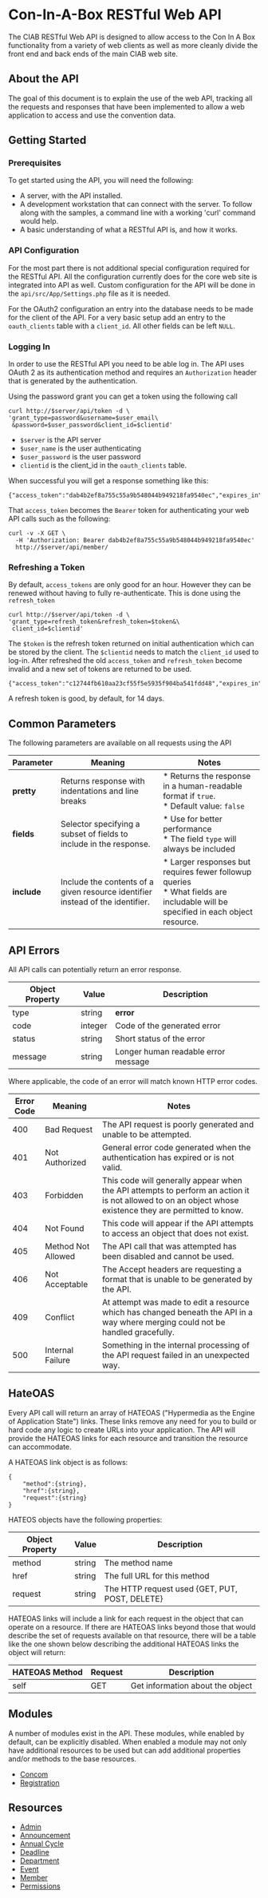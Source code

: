 # Con-In-A-Box RESTful Web API

The CIAB RESTful Web API is designed to allow access to the Con In A Box functionality from a variety of web clients as well as more cleanly divide the front end and back ends of the main CIAB web site.

## About the API
The goal of this document is to explain the use of the web API, tracking all the requests and responses that have been implemented to allow a web application to access and use the convention data.

## Getting Started

### Prerequisites
To get started using the API, you will need the following:

* A server, with the API installed.
* A development workstation that can connect with the server. To follow along with the samples, a command line with a working 'curl' command would help.
* A basic understanding of what a RESTful API is, and how it works.

### API Configuration
For the most part there is not additional special configuration required for the RESTful API. All the configuration currently does for the core web site is integrated into API as well. Custom configuration for the API will be done in the `api/src/App/Settings.php` file as it is needed.

For the OAuth2 configuration an entry into the database needs to be made for the client of the API. For a very basic setup add an entry to the `oauth_clients` table with a `client_id`. All other fields can be left `NULL`.

### Logging In
In order to use the RESTful API you need to be able log in. The API uses OAuth 2 as its authentication method and requires an `Authorization` header that is generated by the authentication.

Using the password grant you can get a token using the following call

```
curl http://$server/api/token -d \
'grant_type=password&username=$user_email\
 &password=$user_password&client_id=$clientid'
```

* `$server` is the API server
* `$user_name` is the user authenticating
* `$user_password` is the user password
* `clientid` is the client_id in the `oauth_clients` table.

When successful you will get a response something like this:

```
{"access_token":"dab4b2ef8a755c55a9b548044b949218fa9540ec","expires_in":3600,"token_type":"Bearer","scope":null,"refresh_token":"e2af7ed08d374901a389051f93cec5d720fcebac"}
```

That `access_token` becomes the `Bearer` token for authenticating your web API calls such as the following:

```
curl -v -X GET \
  -H 'Authorization: Bearer dab4b2ef8a755c55a9b548044b949218fa9540ec'
  http://$server/api/member/
```

### Refreshing a Token
By default, `access_tokens` are only good for an hour. However they can be renewed without having to fully re-authenticate. This is done using the `refresh_token`

```
curl http://$server/api/token -d \
'grant_type=refresh_token&refresh_token=$token&\
 client_id=$clientid'
```

The `$token` is the refresh token returned on initial authentication which can be stored by the client. The `$clientid` needs to match the `client_id` used to log-in. After refreshed the old `access_token` and `refresh_token` become invalid and a new set of tokens are returned to be used.

```
{"access_token":"c12744fb610aa23cf55f5e5935f904ba541fdd48","expires_in":3600,"token_type":"Bearer","scope":null,"refresh_token":"6de1ba094e9ce131ced56338eb5e30468970ca07"}
```
A refresh token is good, by default, for 14 days.

## Common Parameters
The following parameters are available on all requests using the API

| Parameter  | Meaning | Notes |
|---|---|---|
| **pretty** | Returns response with indentations and line breaks | * Returns the response in a human-readable format if `true`. <br> * Default value: `false` |
|**fields**| Selector specifying a subset of fields to include in the response.| * Use for better performance <br> * The field `type` will always be included|
|**include**| Include the contents of a given resource identifier instead of the identifier.| * Larger responses but requires fewer followup queries <br> * What fields are includable will be specified in each object resource.|


## API Errors
All API calls can potentially return an error response.

| Object Property | Value | Description |
|---|---|---|
| type | string | **error** |
| code | integer | Code of the generated error |
| status | string | Short status of the error |
| message | string | Longer human readable error message |

Where applicable, the code of an error will match known HTTP error codes.

| Error Code | Meaning | Notes |
|---|---|---|
| 400 | Bad Request | The API request is poorly generated and unable to be attempted.|
| 401 | Not Authorized | General error code generated when the authentication has expired or is not valid.|
| 403 | Forbidden | This code will generally appear when the API attempts to perform an action it is not allowed to on an object whose existence they are permitted to know.|
| 404 | Not Found | This code will appear if the API attempts to access an object that does not exist.|
| 405 | Method Not Allowed | The API call that was attempted has been disabled and cannot be used. |
| 406 | Not Acceptable | The Accept headers are requesting a format that is unable to be generated by the API.|
| 409 | Conflict | At attempt was made to edit a resource which has changed beneath the API in a way where merging could not be handled gracefully.|
| 500 | Internal Failure | Something in the internal processing of the API request failed in an unexpected way.|

## HateOAS
Every API call will return an array of HATEOAS ("Hypermedia as the Engine of Application State") links. These links remove any need for you to build or hard code any logic to create URLs into your application. The API will provide the HATEOAS links for each resource and transition the resource can accommodate.

A HATEOAS link object is as follows:

```
{
	"method":{string},
	"href":{string},
	"request":{string}
}
```
HATEOS objects have the following properties:

|Object Property|Value|Description
|---|---|---|
|method|string|The method name|
|href|string|The full URL for this method|
|request|string|The HTTP request used {GET, PUT, POST, DELETE}

HATEOAS links will include a link for each request in the object that can operate on a resource. If there are HATEOAS links beyond those that would describe the set of requests available on that resource, there will be a table like the one shown below describing the additional HATEOAS links the object will return:

HATEOAS Method|Request|Description
|---|---|---|
|self|GET|Get information about the object|

## Modules
A number of modules exist in the API. These modules, while enabled by default, can be explicitly disabled. When enabled a module may not only have additional resources to be used but can add additional properties and/or methods to the base resources.

 * [Concom](Concom.md)
 * [Registration](Registration.md)

<a name="resources"></a>
## Resources
* [Admin](Admin.md)
* [Announcement](Announcement.md)
* [Annual Cycle](Cycle.md)
* [Deadline](Deadline.md)
* [Department](Department.md)
* [Event](Event.md)
* [Member](Member.md)
* [Permissions](Permissions.md)
